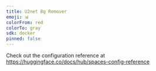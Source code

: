 ```yaml
---
title: U2net Bg Remover
emoji: 📊
colorFrom: red
colorTo: gray
sdk: docker
pinned: false
---
```


Check out the configuration reference at https://huggingface.co/docs/hub/spaces-config-reference
